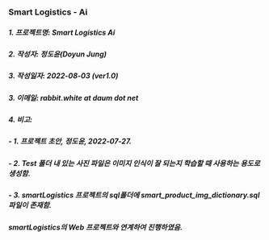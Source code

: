 ### Smart Logistics - Ai

##### 1. 프로젝트명: Smart Logistics Ai
##### 2. 작성자: 정도윤(Doyun Jung)
##### 3. 작성일자: 2022-08-03 (ver1.0)
##### 3. 이메일: rabbit.white at daum dot net
##### 4. 비고: 
##### - 1. 프로젝트 초안, 정도윤, 2022-07-27.
##### - 2. Test 폴더 내 있는 사진 파일은 이미지 인식이 잘 되는지 학습할 때 사용하는 용도로 생성함.
##### - 3. smartLogistics 프로젝트의 sql폴더에 smart_product_img_dictionary.sql 파일이 존재함.
##### smartLogistics의 Web 프로젝트와 연계하여 진행하였음.
